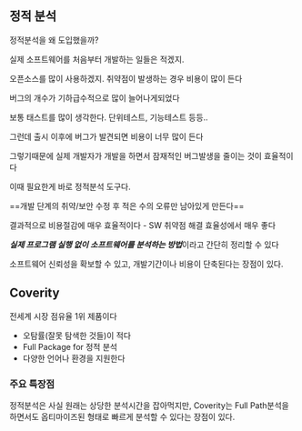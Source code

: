 ## 정적 분석

정적분석을 왜 도입했을까?

실제 소프트웨어를 처음부터 개발하는 일들은 적겠지.

오픈소스를 많이 사용하겠지. 취약점이 발생하는 경우 비용이 많이 든다

버그의 개수가 기하급수적으로 많이 늘어나게되었다

보통 태스트를 많이 생각한다. 단위테스트, 기능테스트 등등..

그런데 출시 이후에 버그가 발견되면 비용이 너무 많이 든다

그렇기때문에 실제 개발자가 개발을 하면서 잠재적인 버그발생을 줄이는 것이 효율적이다

이때 필요한게 바로 정적분석 도구다.  

==개발 단계의 취약/보안 수정 후 적은 수의 오류만 남아있게 만든다==

결과적으로 비용절감에 매우 효율적이다 - SW 취약점 해결 효율성에서 매우 좋다



***실제 프로그램 실행 없이 소프트웨어를 분석하는 방법***이라고 간단히 정리할 수 있다

소프트웨어 신뢰성을 확보할 수 있고, 개발기간이나 비용이 단축된다는 장점이 있다.



## Coverity

전세계 시장 점유율 1위 제품이다

- 오탐률(잘못 탐색한 것들)이 적다
- Full Package for  정적 분석
- 다양한 언어나 환경을 지원한다

### 주요 특장점

정적분석은 사실 원래는 상당한 분석시간을 잡아먹지만, Coverity는 Full Path분석을 하면서도 옵티마이즈된 형태로 빠르게 분석할 수 있다는 장점이 있다. 